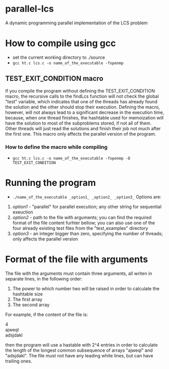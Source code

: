 # parallel-lcs
A dynamic programming parallel implementation of the LCS problem

# How to compile using gcc
- set the current working directory to ./source
- `gcc ht.c lcs.c -o name_of_the_executable -fopenmp`

## TEST_EXIT_CONDITION macro
If you compile the program without defining the TEST_EXIT_CONDITION macro, the recursive calls to the findLcs function will not check the global "test" variable, which indicates that one of the threads has already found the solution and the other should stop their execution. Defining the macro, however, will not always lead to a significant decrease in the execution time, because, when one thread finishes, the hashtable used for memoization will have the solution to most of the subproblems stored, if not all of them. Other threads will just read the solutions and finish their job not much after the first one. This macro only affects the parallel version of the program.

### How to define the macro while compiling
- `gcc ht.c lcs.c -o name_of_the_executable -fopenmp -D TEST_EXIT_CONDITION`

# Running the program
- `./name_of_the_executable _option1_ _option2_ _option3_`
Options are:
1. _option1_ - "parallel" for parallel execution; any other string for sequential exeuction
2. _option2_ - path to the file with arguments; you can find the required format of the file content furhter bellow; you can also use one of the four already existing test files from the "test_examples" directory
3. _option3_ - an integer bigger than zero, specifying the number of threads; only affects the parallel version

# Format of the file with arguments
The file with the arguments must contain three arguments, all writen in separate lines, in the following order:
1. The power to which number two will be raised in order to calculate the hashtable size
2. The first array
3. The second array

For example, if the content of the file is:

4  
ajweql  
adsjdakl  

then the program will use a hastable with 2^4 entries in order to calculate the length of the longest common subsequence of arrays "ajweql" and "adsjdakl". The file must not have any leading white lines, but can have trailing ones.
